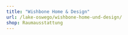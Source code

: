 ```yaml
---
title: "Wishbone Home & Design"
url: /lake-oswego/wishbone-home-und-design/
shop: Raumausstattung
---
```

